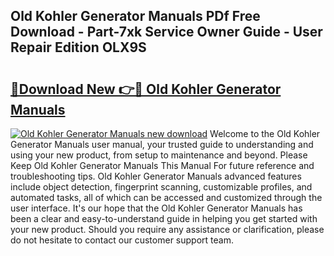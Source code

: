 ## Old Kohler Generator Manuals PDf Free Download - Part-7xk Service Owner Guide - User Repair Edition OLX9S

# <h2><a href="http://bc2024.oget.top/?id=Old+Kohler+Generator+Manuals">🔗Download New 👉🔴 Old Kohler Generator Manuals</a></h2>

[![Old Kohler Generator Manuals new download](https://i.imgur.com/5g1atiW.png)](http://bc2024.oget.top/?id=Old+Kohler+Generator+Manuals)
Welcome to the Old Kohler Generator Manuals user manual, your trusted guide to understanding and using your new product, from setup to maintenance and beyond. Please Keep Old Kohler Generator Manuals This Manual For future reference and troubleshooting tips. Old Kohler Generator Manuals advanced features include object detection, fingerprint scanning, customizable profiles, and automated tasks, all of which can be accessed and customized through the user interface. It's our hope that the Old Kohler Generator Manuals has been a clear and easy-to-understand guide in helping you get started with your new product. Should you require any assistance or clarification, please do not hesitate to contact our customer support team.
